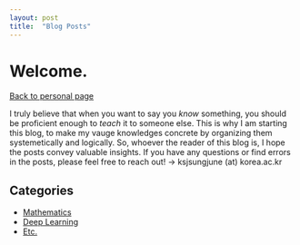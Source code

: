 ```yaml
---
layout: post
title:  "Blog Posts"
---
```


# Welcome. 
[Back to personal page](https://sungjune-kim.github.io/)

I truly believe that when you want to say you *know* something, you should be proficient enough to *teach* it to someone else. This is why I am starting this blog, to make my vauge knowledges concrete by organizing them systemetically and logically. So, whoever the reader of this blog is, I hope the posts convey valuable insights. If you have any questions or find errors in the posts, please feel free to reach out! &rarr; ksjsungjune (at) korea.ac.kr

## Categories
- [Mathematics](https://sungjune-kim.github.io/)
- [Deep Learning](https://sungjune-kim.github.io/)
- [Etc.](https://sungjune-kim.github.io/)